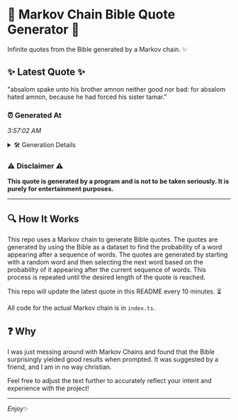 # 📖 Markov Chain Bible Quote Generator 📖

Infinite quotes from the Bible generated by a Markov chain. ✨

## ✨ Latest Quote ✨
"absalom spake unto his brother amnon neither good nor bad: for absalom hated amnon, because he had forced his sister tamar."

### ⏰ Generated At
*3:57:02 AM*

<details>
    <summary>🛠️ Generation Details</summary>
    <p>
        <strong>🌱 Seed:</strong> absalom<br>
        <strong>🔄 Iterations:</strong> 20<br>
        <strong>📜 Context History:</strong><br>[ absalom ]: spake<br>[ absalom, spake ]: unto<br>[ absalom, spake, unto ]: his<br>[ absalom, spake, unto, his ]: brother<br>[ absalom, spake, unto, his, brother ]: amnon<br>[ absalom, spake, unto, his, brother, amnon ]: neither<br>[ spake, unto, his, brother, amnon, neither ]: good<br>[ unto, his, brother, amnon, neither, good ]: nor<br>[ his, brother, amnon, neither, good, nor ]: bad:<br>[ brother, amnon, neither, good, nor, bad: ]: for<br>[ amnon, neither, good, nor, bad:, for ]: absalom<br>[ neither, good, nor, bad:, for, absalom ]: hated<br>[ good, nor, bad:, for, absalom, hated ]: amnon,<br>[ nor, bad:, for, absalom, hated, amnon, ]: because<br>[ bad:, for, absalom, hated, amnon,, because ]: he<br>[ for, absalom, hated, amnon,, because, he ]: had<br>[ absalom, hated, amnon,, because, he, had ]: forced<br>[ hated, amnon,, because, he, had, forced ]: his<br>[ amnon,, because, he, had, forced, his ]: sister<br>[ because, he, had, forced, his, sister ]: tamar.<br>
    </p>
</details>

### ⚠️ Disclaimer ⚠️
**This quote is generated by a program and is not to be taken seriously. It is purely for entertainment purposes.**

---

## 🔍 How It Works

This repo uses a Markov chain to generate Bible quotes. The quotes are generated by using the Bible as a dataset to find the probability of a word appearing after a sequence of words. The quotes are generated by starting with a random word and then selecting the next word based on the probability of it appearing after the current sequence of words. This process is repeated until the desired length of the quote is reached.

This repo will update the latest quote in this README every 10 minutes. ⏳

All code for the actual Markov chain is in `index.ts`.

## ❓ Why

I was just messing around with Markov Chains and found that the Bible surprisingly yielded good results when prompted. 
It was suggested by a friend, and I am in no way christian.

Feel free to adjust the text further to accurately reflect your intent and experience with the project!

---

*Enjoy*✨
